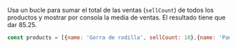 Usa un bucle para sumar el total de las ventas (`sellCount`) de todos los productos y mostrar por consola la media de ventas. El resultado tiene que dar 85.25.
```js
const products = [{name: 'Gorra de rodilla', sellCount: 10},{name: 'Pantalón de pana', sellCount: 302},{name: 'Reloj de papel albal', sellCount: 23},{name: 'Inpar de zapatos', sellCount: 6}];
```